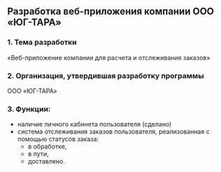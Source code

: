 <h2>Разработка веб-приложения компании ООО «ЮГ-ТАРА»</h2>
<h3>1. Тема разработки</h3> «Веб-приложение компании для расчета и отслеживания заказов»
<h3>2. Организация, утвердившая разработку программы</h3>ООО «ЮГ-ТАРА»

<h3>3. Функции:</h3>

- наличие личного кабинета пользователя (сделано)
- система отслеживания заказов пользователя, реализованная с помощью статусов заказа:
  -   в обработке,
  -   в пути,
  -   доставлено.
